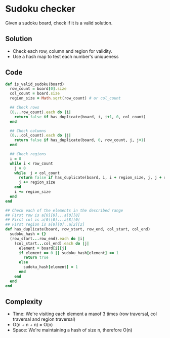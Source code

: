 # Sudoku checker
Given a sudoku board, check if it is a valid solution.

## Solution
- Check each row, column and region for validity.
- Use a hash map to test each number's uniqueness

## Code
```ruby
def is_valid_sudoku(board)
  row_count = board[0].size
  col_count = board.size
  region_size = Math.sqrt(row_count) # or col_count

  ## Check rows
  (0...row_count).each do |i|
    return false if has_duplicate(board, i, i+1, 0, col_count)
  end

  ## Check columns
  (0...col_count).each do |j|
    return false if has_duplicate(board, 0, row_count, j, j+1)
  end

  ## Check regions
  i = 0
  while i < row_count
    j = 0
    while  j < col_count
      return false if has_duplicate(board, i, i + region_size, j, j + region_size)
      j += region_size
    end
    i += region_size
  end
end

## Check each of the elements in the described range
## First row is a[0][0]...a[0][8]
## First col is a[0][0]...a[8][0]
## First region is a[0][0]..a[2][2]
def has_duplicate(board, row_start, row_end, col_start, col_end)
  sudoku_hash = {}
  (row_start...row_end).each do |i|
    (col_start...col_end).each do |j|
      element = board[i][j]
      if element == 0 || sudoku_hash[element] == 1
        return true
      else
        sudoku_hash[element] = 1
      end
    end
  end
end
```

## Complexity
- Time: We're visiting each element a maxof 3 times (row traversal, col traversal and region traversal)
- O(n + n + n) = O(n)
- Space: We're maintaining a hash of size n, therefore O(n)
